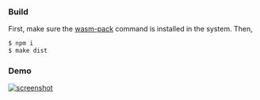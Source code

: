 ### Build

First, make sure the <a href="https://rustwasm.github.io/wasm-pack/installer/" target="_blank" rel="noopener">wasm-pack</a> command is installed in the system.  Then,

```sh
$ npm i
$ make dist
```

### Demo

[![screenshot](./rust-fern-bench.png)](https://w3reality.github.io/threelet/examples/rust-fern-bench/index.html)
